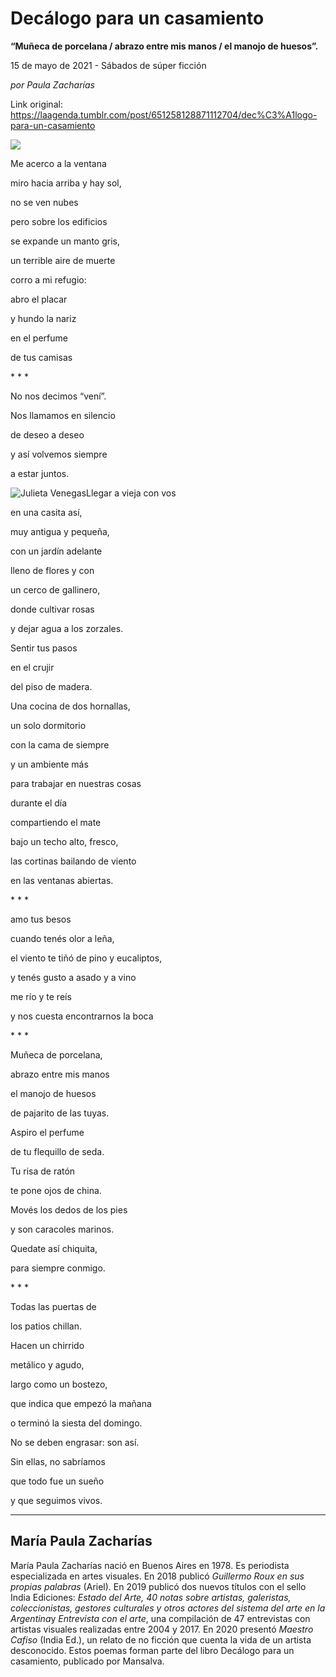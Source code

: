 # Decálogo para un casamiento

**“Muñeca de porcelana / abrazo entre mis manos / el manojo de huesos”.**

15 de mayo de 2021 - Sábados de súper ficción

_por Paula Zacharías_

Link original: https://laagenda.tumblr.com/post/651258128871112704/dec%C3%A1logo-para-un-casamiento

![](https://64.media.tumblr.com/ac562ba6c167ad4dd2043b68b41e6cd9/d895af6f570939f8-1e/s500x750/c47c56dc27effa4e37ccf5668c2f24e504892dbe.jpg)

Me acerco a la ventana 

miro hacia arriba y hay sol, 

no se ven nubes

pero sobre los edificios

se expande un manto gris, 

un terrible aire de muerte

corro a mi refugio: 

abro el placar

y hundo la nariz 

en el perfume

de tus camisas 

\* \* \*

No nos decimos “vení”. 

Nos llamamos en silencio 

de deseo a deseo

y así volvemos siempre

a estar juntos.

![Julieta Venegas](https://64.media.tumblr.com/a6318a4055f84e15ddfd55f5fc75a136/d895af6f570939f8-f8/s250x400/c52e7b8dbec6f6522820cfc3c74e874d5017f92b.jpg)Llegar a vieja con vos 

en una casita así,

muy antigua y pequeña, 

con un jardín adelante 

lleno de flores y con

un cerco de gallinero, 

donde cultivar rosas

y dejar agua a los zorzales.

Sentir tus pasos

en el crujir

del piso de madera.

Una cocina de dos hornallas, 

un solo dormitorio

con la cama de siempre

y un ambiente más

para trabajar en nuestras cosas 

durante el día

compartiendo el mate

bajo un techo alto, fresco,

las cortinas bailando de viento 

en las ventanas abiertas.

\* \* \*

amo tus besos

cuando tenés olor a leña,

el viento te tiñó de pino y eucaliptos,

 y tenés gusto a asado y a vino 

me río y te reís

y nos cuesta encontrarnos la boca

\*       \*       \*

Muñeca de porcelana, 

abrazo entre mis manos 

el manojo de huesos

de pajarito de las tuyas. 

Aspiro el perfume 

de tu flequillo de seda.

Tu risa de ratón

te pone ojos de china. 

Movés los dedos de los pies 

y son caracoles marinos. 

Quedate así chiquita,

para siempre conmigo.

\*      \*     \*

Todas las puertas de

los patios chillan.

Hacen un chirrido

metálico y agudo,

largo como un bostezo,

que indica que empezó la mañana

o terminó la siesta del domingo.

No se deben engrasar: son así.

Sin ellas, no sabríamos

que todo fue un sueño

y que seguimos vivos.

  


  


  




---

María Paula Zacharías
---------------------

 María Paula Zacharías nació en Buenos Aires en 1978. Es periodista especializada en artes visuales. En 2018 publicó *Guillermo Roux en sus propias palabras* (Ariel). En 2019 publicó dos nuevos títulos con el sello India Ediciones: *Estado del Arte, 40 notas sobre artistas, galeristas, coleccionistas, gestores culturales y otros actores del sistema del arte en la Argentina*y *Entrevista con el arte*, una compilación de 47 entrevistas con artistas visuales realizadas entre 2004 y 2017. En 2020 presentó *Maestro Cafiso* (India Ed.), un relato de no ficción que cuenta la vida de un artista desconocido. Estos poemas forman parte del libro Decálogo para un casamiento, publicado por Mansalva.

